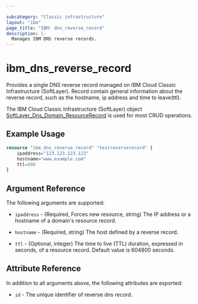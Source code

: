 ```yaml
---

subcategory: "Classic infrastructure"
layout: "ibm"
page_title: "IBM: dns_reverse_record"
description: |-
  Manages IBM DNS reverse records.
---
```


# ibm\_dns_reverse_record

Provides a single DNS reverse record managed on IBM Cloud Classic Infrastructure (SoftLayer). Record contain general information about the reverse record, such as the hostname, ip address and time to leave(ttl).

The IBM Cloud Classic Infrastructure (SoftLayer) object  [SoftLayer_Dns_Domain_ResourceRecord](https://sldn.softlayer.com/reference/datatypes/SoftLayer_Dns_Domain_ResourceRecord) is used for most CRUD operations.

## Example Usage
```terraform
resource "ibm_dns_reverse_record" "testreverserecord" {
    ipaddress="123.123.123.123"
    hostname="www.example.com"
    ttl=900
}
```

## Argument Reference

The following arguments are supported:

* `ipaddress` - (Required, Forces new resource, string) The IP address or a hostname of a domain's resource record.

* `hostname` - (Required, string) The host defined by a reverse record.

* `ttl` - (Optional, integer) The time to live (TTL) duration, expressed in seconds, of a resource record. Default value is 604800 seconds.

## Attribute Reference

In addition to all arguments above, the following attributes are exported:

* `id` - The unique identifier of reverse dns record.